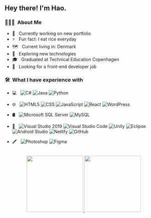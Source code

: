<!--
############################
Website i used for this README.md
############################

https://github.com/alexandresanlim/Badges4-README.md-Profile/blob/master/README.md
https://github.com/ikatyang/emoji-cheat-sheet

-->



<h2> Hey there! I'm Hao.</h2>

<h3> 👨🏻‍💻 &nbsp;About Me </h3>
<!---!- 🌱 &nbsp; Currently learning React -->

- 🔭 &nbsp; Currently working on new portfolio
- ⚡ &nbsp; Fun fact: I eat rice everyday
- 🗺️  &nbsp; Current living in: Denmark
- 🤔 &nbsp; Exploring new technologies
- 🎓 &nbsp; Graduated at Technical Education Copenhagen
- 💼 &nbsp; Looking for a front-end developer job
<!--- - 🌱 &nbsp; Learning more about Cloud Architecture, Systems Design and Artificial Intelligence.
- ✍️ &nbsp; Pursuing Graphic Design and Blog Writing as hobbies/side hustles.-->

<h3> 🛠 &nbsp;What I have experience with</h3>

- 💻 &nbsp;
  ![C#](https://img.shields.io/badge/C%23-333333?style=flat&logo=c-sharp&logoColor=5C2D91)
  ![Java](https://img.shields.io/badge/-Java-333333?style=flat&logo=Java&logoColor=007396)
  ![Python](https://img.shields.io/badge/-Python-333333?style=flat&logo=python)

- 🌐 &nbsp;
  ![HTML5](https://img.shields.io/badge/-HTML5-333333?style=flat&logo=HTML5)
  ![CSS](https://img.shields.io/badge/-CSS-333333?style=flat&logo=CSS3&logoColor=1572B6)
  ![JavaScript](https://img.shields.io/badge/-JavaScript-333333?style=flat&logo=javascript)
  ![React](https://img.shields.io/badge/-React-333333?style=flat&logo=react)
  ![WordPress](https://img.shields.io/badge/Wordpress-333333?style=flat&logo=wordpress&logoColor=21759b)
  <!---![jQuery](https://img.shields.io/badge/jQuery-333333?style=flat&logo=jquery&logoColor=032a42)-->
  <!--- ![Bootstrap](https://img.shields.io/badge/-Bootstrap-333333?style=flat&logo=bootstrap&logoColor=563D7C)
  ![Node.js](https://img.shields.io/badge/-Node.js-333333?style=flat&logo=node.js)-->
  
- 🛢 &nbsp;
  ![Microsoft SQL Server](https://img.shields.io/badge/Microsoft%20SQL%20Sever-333333?style=flat&logo=microsoft%20sql%20server)
  ![MySQL](https://img.shields.io/badge/-MySQL-333333?style=flat&logo=mysql)
  <!---![MongoDB](https://img.shields.io/badge/-MongoDB-333333?style=flat&logo=mongodb)-->
  
- 🔧 &nbsp;
  ![Visual Studio 2019](https://img.shields.io/badge/Visual_Studio_2019-333333?style=flat&logo=visual%20studio&logoColor=5C2D91)
  ![Visual Studio Code](https://img.shields.io/badge/-Visual%20Studio%20Code-333333?style=flat&logo=visual-studio-code&logoColor=007ACC)
  ![Unity](https://img.shields.io/badge/Unity-333333?style=flat&logo=unity&logoColor=white)
  ![Eclipse](https://img.shields.io/badge/-Eclipse-333333?style=flat&logo=eclipse-ide&logoColor=2C2255)
  ![Android Studio](https://img.shields.io/badge/Android_Studio-333333?style=flat&logo=android&logoColor=a4c639)
  ![Netlify](https://img.shields.io/badge/Netlify-333333?style=flat&logo=netlify&logoColor=#00E0CE)
  ![GitHub](https://img.shields.io/badge/-GitHub-333333?style=flat&logo=github)
  <!---!![Git](https://img.shields.io/badge/-Git-333333?style=flat&logo=git)
  ![Markdown](https://img.shields.io/badge/-Markdown-333333?style=flat&logo=markdown)-->
- 🖍 &nbsp;
  ![Photoshop](https://img.shields.io/badge/-Photoshop-333333?style=flat&logo=adobe-photoshop)
  ![Figma](https://img.shields.io/badge/Figma-333333?style=flat&logo=figma)
  <!---![Illustrator](https://img.shields.io/badge/-Illustrator-333333?style=flat&logo=adobe-illustrator)
  ![InDesign](https://img.shields.io/badge/-InDesign-333333?style=flat&logo=adobe-indesign)-->

<br/>
<div align="center">
<a href="https://github.com/HaoYeChen">
  <img height="180em" src="https://github-readme-stats.vercel.app/api?username=haoyechen&theme=buefy&show_icons=true" />
  <img height="180em" src="https://github-readme-stats.vercel.app/api/top-langs/?username=haoyechen&theme=buefy&layout=compact" />
</a>
</div>
<br/>

<!---!<h3> 🤝🏻 &nbsp;Connect with Me </h3>

<p align="center">
<a href="https://www.haoyechen.dk/"><img alt="Website" src="https://img.shields.io/badge/Website-www.haoyechen.dk-blue?style=flat-square&logo=google-chrome"></a>
<a href="https://www.linkedin.com/in/hao-ye-chen-34bb08b4/"><img alt="LinkedIn" src="https://img.shields.io/badge/LinkedIn-Hao%20Ye%20Chen-blue?style=flat-square&logo=linkedin&logoColor=0077b5"></a>
<a href="mailto:haoyechen@hotmail.com"><img alt="Email" src="https://img.shields.io/badge/Email-haoyechen@hotmail.com-blue?style=flat-square&logo=microsoft-outlook"></a>
</a>
</p>-->

